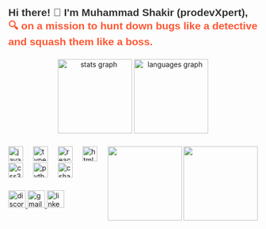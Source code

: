 <h2 align="left" style="font-family: 'Arial', sans-serif; color: #333;">
    Hi there! 👋 I'm Muhammad Shakir (prodevXpert),
    <span style="font-weight: bold; color: #ff5733;">🔍 on a mission to hunt down bugs like a detective and squash them like a boss.</span>
</h2>

###

<div align="center">
  <img src="https://github-readme-stats.vercel.app/api?username=prodevXpert&hide_title=false&hide_rank=false&show_icons=true&include_all_commits=true&count_private=true&disable_animations=false&theme=dracula&locale=en&hide_border=false" height="150" alt="stats graph"  />
  <img src="https://github-readme-stats.vercel.app/api/top-langs?username=prodevXpert&locale=en&hide_title=false&layout=compact&card_width=320&langs_count=5&theme=dracula&hide_border=false" height="150" alt="languages graph"  />
</div>

###

<img align="right" height="150" src="https://media.giphy.com/media/v1.Y2lkPTc5MGI3NjExZGs5Z3U2Z2w0N3Fjdno2YnRkZW92M240aDM0eWNsM2RnZGNhNnFtOCZlcD12MV9pbnRlcm5hbF9naWZfYnlfaWQmY3Q9Zw/Dh5q0sShxgp13DwrvG/giphy.gif" />
<img align="right" height="150" src="https://media.giphy.com/media/v1.Y2lkPTc5MGI3NjExYXNwMWM1NXd0bGU4Nm52Z2FlMXF3bGxxZnN1aXl2YzB5YXV3cXhkaCZlcD12MV9pbnRlcm5hbF9naWZfYnlfaWQmY3Q9Zw/pOKrXLf9N5g76/giphy.gif" />

###

<div align="left">
  <img src="https://cdn.jsdelivr.net/gh/devicons/devicon/icons/javascript/javascript-original.svg" height="30" alt="javascript logo"  />
  <img width="12" />
  <img src="https://cdn.jsdelivr.net/gh/devicons/devicon/icons/typescript/typescript-original.svg" height="30" alt="typescript logo"  />
  <img width="12" />
  <img src="https://cdn.jsdelivr.net/gh/devicons/devicon/icons/react/react-original.svg" height="30" alt="react logo"  />
  <img width="12" />
  <img src="https://cdn.jsdelivr.net/gh/devicons/devicon/icons/html5/html5-original.svg" height="30" alt="html5 logo"  />
  <img width="12" />
  <img src="https://cdn.jsdelivr.net/gh/devicons/devicon/icons/css3/css3-original.svg" height="30" alt="css3 logo"  />
  <img width="12" />
  <img src="https://cdn.jsdelivr.net/gh/devicons/devicon/icons/python/python-original.svg" height="30" alt="python logo"  />
  <img width="12" />
  <img src="https://cdn.jsdelivr.net/gh/devicons/devicon/icons/csharp/csharp-original.svg" height="30" alt="csharp logo"  />
</div>

###

<div align="left">
  <a href='https://www.instagram.com/bhatti_9410/'>
  <img src="https://img.shields.io/static/v1?message=Instagram&logo=instagram&label=&color=D14836&logoColor=white&labelColor=&style=for-the-badge" height="35" alt="discord logo"  />
  </a>
  <a href='https://www.facebook.com/ProdevXpert'>
  <img src="https://img.shields.io/static/v1?message=Facebook&logo=facebook&label=&color=D14836&logoColor=white&labelColor=&style=for-the-badge" height="35" alt="gmail logo"  />
  </a>
  <a href='https://www.linkedin.com/in/muhammad-shakir-0b6b72214/' target="_blank">
  <img src="https://img.shields.io/static/v1?message=LinkedIn&logo=linkedin&label=&color=0077B5&logoColor=white&labelColor=&style=for-the-badge" height="35" alt="linkedin logo"  />
  </a>
</div>

###

<br clear="both">

###
